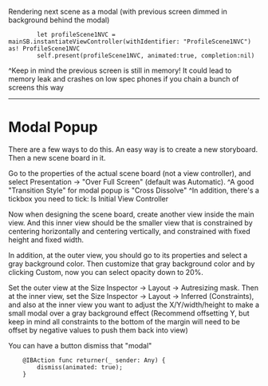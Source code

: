 Rendering next scene as a modal (with previous screen dimmed in background behind the modal) 

```
        let profileScene1NVC = mainSB.instantiateViewController(withIdentifier: "ProfileScene1NVC") as! ProfileScene1NVC
        self.present(profileScene1NVC, animated:true, completion:nil)
```


^Keep in mind the previous screen is still in memory! It could lead to memory leak and crashes on low spec phones if you chain a bunch of screens this way

---

# Modal Popup

There are a few ways to do this. An easy way is to create a new storyboard. Then a new scene board in it.

Go to the properties of the actual scene board (not a view controller), and select Presentation -> "Over Full Screen" (default was Automatic). 
^A good "Transition Style" for modal popup is "Cross Dissolve"
^In addition, there's a tickbox you need to tick: Is Initial View Controller

Now when designing the scene board, create another view inside the main view. And this inner view should be the smaller view that is constrained by centering horizontally and centering vertically, and constrained with fixed height and fixed width.

In addition, at the outer view, you should go to its properties and select a gray background color. Then customize that gray background color and by clicking Custom, now you can select opacity down to 20%.

Set the outer view at the Size Inspector -> Layout -> Autresizing mask. Then at the inner view, set the Size Inspector -> Layout -> Inferred (Constraints), and also at the inner view you want to adjust the X/Y/width/height to make a small modal over a gray background effect (Recommend offsetting Y, but keep in mind all constraints to the bottom of the margin will need to be offset by negative values to push them back into view)

You can have a button dismiss that "modal"
```
    @IBAction func returner(_ sender: Any) {
        dismiss(animated: true);
    }
```
